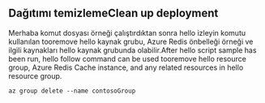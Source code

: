 ## <a name="clean-up-deployment"></a><span data-ttu-id="617f2-101">Dağıtımı temizleme</span><span class="sxs-lookup"><span data-stu-id="617f2-101">Clean up deployment</span></span> 

<span data-ttu-id="617f2-102">Merhaba komut dosyası örneği çalıştırdıktan sonra hello izleyin komutu kullanılan tooremove hello kaynak grubu, Azure Redis önbelleği örneği ve ilgili kaynakları hello kaynak grubunda olabilir.</span><span class="sxs-lookup"><span data-stu-id="617f2-102">After hello script sample has been run, hello follow command can be used tooremove hello resource group, Azure Redis Cache instance, and any related resources in hello resource group.</span></span>

```azurecli
az group delete --name contosoGroup
```
